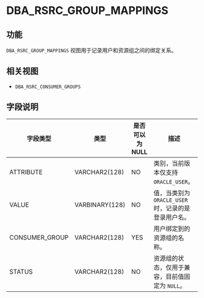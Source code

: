 DBA_RSRC_GROUP_MAPPINGS 
============================================



功能 
-----------------------

`DBA_RSRC_GROUP_MAPPINGS` 视图用于记录用户和资源组之间的绑定关系。

相关视图 
-------------------------

* `DBA_RSRC_CONSUMER_GROUPS`

  




字段说明 
-------------------------



|      字段类型      |       类型       | 是否可以为 NULL |                描述                 |
|----------------|----------------|------------|-----------------------------------|
| ATTRIBUTE      | VARCHAR2(128)  | NO         | 类别，当前版本仅支持 `ORACLE_USER`。         |
| VALUE          | VARBINARY(128) | NO         | 值，当类别为 `ORACLE_USER` 时，记录的是登录用户名。 |
| CONSUMER_GROUP | VARCHAR2(128)  | YES        | 用户绑定到的资源组的名称。                     |
| STATUS         | VARCHAR2(128)  | NO         | 资源组的状态，仅用于兼容，目前值固定为 `NULL`。       |


